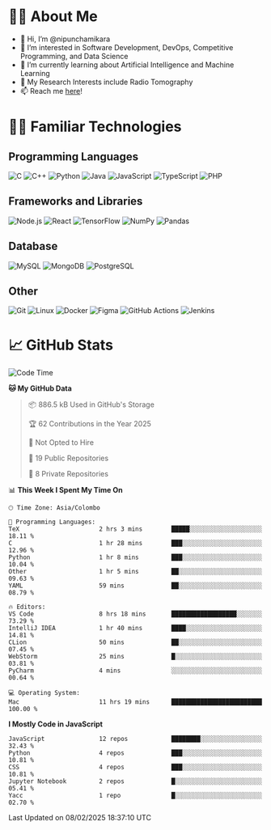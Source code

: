 # 🙋‍♂️ About Me
- 👋 Hi, I’m @nipunchamikara
- 👀 I’m interested in Software Development, DevOps, Competitive Programming, and Data Science
- 🌱 I’m currently learning about Artificial Intelligence and Machine Learning
- 📜 My Research Interests include Radio Tomography
- 📫 Reach me [here](mailto:nipunchamikara@yahoo.com)!

# 👨‍💻 Familiar Technologies

## Programming Languages
![C](https://img.icons8.com/color/48/000000/c-programming.png "C")
![C++](https://img.icons8.com/color/48/000000/c-plus-plus-logo.png "C++")
![Python](https://img.icons8.com/color/48/000000/python.png "Python")
![Java](https://img.icons8.com/color/48/000000/java-coffee-cup-logo.png "Java")
![JavaScript](https://img.icons8.com/color/48/000000/javascript.png "JavaScript")
![TypeScript](https://img.icons8.com/color/48/000000/typescript.png "TypeScript")
![PHP](https://img.icons8.com/officel/48/000000/php-logo.png "PHP")

## Frameworks and Libraries
![Node.js](https://img.icons8.com/color/48/000000/nodejs.png "Node.js")
![React](https://img.icons8.com/officel/48/000000/react.png "React")
![TensorFlow](https://img.icons8.com/color/48/000000/tensorflow.png "TensorFlow")
![NumPy](https://img.icons8.com/color/48/000000/numpy.png "NumPy")
![Pandas](https://img.icons8.com/color/48/000000/pandas.png "Pandas")

## Database
![MySQL](https://img.icons8.com/color/48/000000/mysql-logo.png "MySQL")
![MongoDB](https://img.icons8.com/color/48/000000/mongodb.png "MongoDB")
![PostgreSQL](https://img.icons8.com/color/48/000000/postgreesql.png "PostgreSQL")

## Other
![Git](https://img.icons8.com/color/48/000000/git.png "Git")
![Linux](https://img.icons8.com/color/48/000000/linux.png "Linux")
![Docker](https://img.icons8.com/color/48/000000/docker.png "Docker")
![Figma](https://img.icons8.com/color/48/000000/figma.png "Figma")
![GitHub Actions](https://img.icons8.com/color/48/000000/github.png "GitHub Actions")
![Jenkins](https://img.icons8.com/color/48/000000/jenkins.png "Jenkins")

# 📈 GitHub Stats

<!--START_SECTION:waka-->
![Code Time](http://img.shields.io/badge/Code%20Time-1%2C251%20hrs%2040%20mins-blue)

**🐱 My GitHub Data** 

> 📦 886.5 kB Used in GitHub's Storage 
 > 
> 🏆 62 Contributions in the Year 2025
 > 
> 🚫 Not Opted to Hire
 > 
> 📜 19 Public Repositories 
 > 
> 🔑 8 Private Repositories 
 > 
📊 **This Week I Spent My Time On** 

```text
🕑︎ Time Zone: Asia/Colombo

💬 Programming Languages: 
TeX                      2 hrs 3 mins        █████░░░░░░░░░░░░░░░░░░░░   18.11 % 
C                        1 hr 28 mins        ███░░░░░░░░░░░░░░░░░░░░░░   12.96 % 
Python                   1 hr 8 mins         ███░░░░░░░░░░░░░░░░░░░░░░   10.04 % 
Other                    1 hr 5 mins         ██░░░░░░░░░░░░░░░░░░░░░░░   09.63 % 
YAML                     59 mins             ██░░░░░░░░░░░░░░░░░░░░░░░   08.79 % 

🔥 Editors: 
VS Code                  8 hrs 18 mins       ██████████████████░░░░░░░   73.29 % 
IntelliJ IDEA            1 hr 40 mins        ████░░░░░░░░░░░░░░░░░░░░░   14.81 % 
CLion                    50 mins             ██░░░░░░░░░░░░░░░░░░░░░░░   07.45 % 
WebStorm                 25 mins             █░░░░░░░░░░░░░░░░░░░░░░░░   03.81 % 
PyCharm                  4 mins              ░░░░░░░░░░░░░░░░░░░░░░░░░   00.64 % 

💻 Operating System: 
Mac                      11 hrs 19 mins      █████████████████████████   100.00 % 
```

**I Mostly Code in JavaScript** 

```text
JavaScript               12 repos            ████████░░░░░░░░░░░░░░░░░   32.43 % 
Python                   4 repos             ███░░░░░░░░░░░░░░░░░░░░░░   10.81 % 
CSS                      4 repos             ███░░░░░░░░░░░░░░░░░░░░░░   10.81 % 
Jupyter Notebook         2 repos             █░░░░░░░░░░░░░░░░░░░░░░░░   05.41 % 
Yacc                     1 repo              █░░░░░░░░░░░░░░░░░░░░░░░░   02.70 % 
```




 Last Updated on 08/02/2025 18:37:10 UTC
<!--END_SECTION:waka-->

